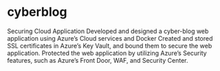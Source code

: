 # cyberblog
Securing Cloud Application
Developed and designed a cyber-blog web application using Azure’s Cloud services and Docker
Created and stored SSL certificates in Azure’s Key Vault, and bound them to secure the web application.
Protected the web application by utilizing Azure’s Security features, such as Azure’s Front Door, WAF, and Security Center.
